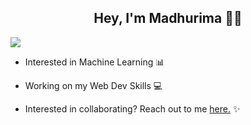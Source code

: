 <h2 align="center">
Hey, I'm Madhurima 👩‍💻
</h2>

![](https://komarev.com/ghpvc/?username=MadhurimaNayak&style=plastic)

- Interested in Machine Learning 📊
  
- Working on my Web Dev Skills 💻
  
- Interested in collaborating? Reach out to me <a href="mailto:connectwithmadhurima@gmail.com">here.</a> ✨


